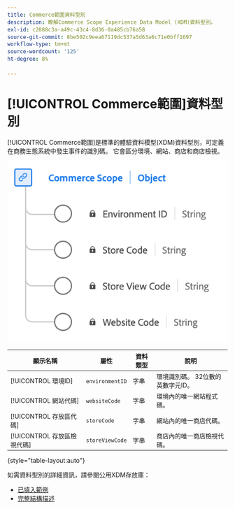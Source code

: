 ```yaml
---
title: Commerce範圍資料型別
description: 瞭解Commerce Scope Experience Data Model (XDM)資料型別。
exl-id: c2888c3a-a49c-43c4-8d36-0a485cb76a58
source-git-commit: 8be502c9eea67119dc537a5d63a6c71e0bff1697
workflow-type: tm+mt
source-wordcount: '125'
ht-degree: 8%

---
```


# [!UICONTROL Commerce範圍]資料型別

[!UICONTROL Commerce範圍]是標準的體驗資料模型(XDM)資料型別，可定義在商務生態系統中發生事件的識別碼。 它會區分環境、網站、商店和商店檢視。

![Commerce範圍資料型別的圖表。](../images/data-types/commerce-scope.png)

| 顯示名稱 | 屬性 | 資料類型 | 說明 |
|---------------------------------|-------------------|-----------|-------------------------------------------------------|
| [!UICONTROL 環境ID] | `environmentID` | 字串 | 環境識別碼。 32位數的英數字元ID。 |
| [!UICONTROL 網站代碼] | `websiteCode` | 字串 | 環境內的唯一網站程式碼。 |
| [!UICONTROL 存放區代碼] | `storeCode` | 字串 | 網站內的唯一商店代碼。 |
| [!UICONTROL 存放區檢視代碼] | `storeViewCode` | 字串 | 商店內的唯一商店檢視代碼。 |

{style="table-layout:auto"}

如需資料型別的詳細資訊，請參閱公用XDM存放庫：

* [已填入範例](https://github.com/adobe/xdm/blob/master/components/datatypes/commercescope.example.1.json)
* [完整結構描述](https://github.com/adobe/xdm/blob/master/components/datatypes/commercescope.schema.json)
